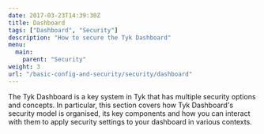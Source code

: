 ```yaml
---
date: 2017-03-23T14:39:30Z
title: Dashboard
tags: ["Dashboard", "Security"]
description: "How to secure the Tyk Dashboard"
menu:
  main:
    parent: "Security"
weight: 3
url: "/basic-config-and-security/security/dashboard"
---
```


The Tyk Dashboard is a key system in Tyk that has multiple security options and concepts. In particular, this section covers how Tyk Dashboard's security model is organised, its key components and how you can interact with them to apply security settings to your dashboard in various contexts.